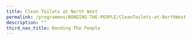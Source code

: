 ```yaml
---
title: Clean Toilets at North West
permalink: /programmes/BONDING-THE-PEOPLE/CleanToilets-at-NorthWest
description: ""
third_nav_title: Bonding The People
---
```





